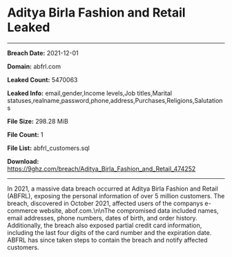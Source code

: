 # Aditya Birla Fashion and Retail Leaked

------------
**Breach Date:** 2021-12-01

**Domain:** abfrl.com

**Leaked Count:** 5470063

**Leaked Info:** email,gender,Income levels,Job titles,Marital statuses,realname,password,phone,address,Purchases,Religions,Salutations

**File Size:** 298.28 MiB

**File Count:** 1

**File List:** abfrl_customers.sql

**Download:** https://9ghz.com/breach/Aditya_Birla_Fashion_and_Retail_474252

------------
In 2021, a massive data breach occurred at Aditya Birla Fashion and Retail (ABFRL), exposing the personal information of over 5 million customers. The breach, discovered in October 2021, affected users of the companys e-commerce website, abof.com.\n\nThe compromised data included names, email addresses, phone numbers, dates of birth, and order history. Additionally, the breach also exposed partial credit card information, including the last four digits of the card number and the expiration date. ABFRL has since taken steps to contain the breach and notify affected customers.
